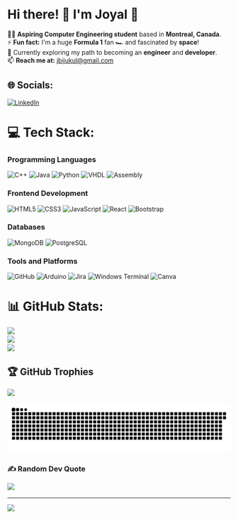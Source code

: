 # Hi there! 👋 I'm **Joyal** 💛  

🧑‍💻 **Aspiring Computer Engineering student** based in **Montreal, Canada**.  
⚡ **Fun fact:** I'm a huge **Formula 1** fan 🏎️ and fascinated by **space**!  
🌱 Currently exploring my path to becoming an **engineer** and **developer**.  
📫 **Reach me at:** [jbijukul@gmail.com](mailto:jbijukul@gmail.com)

## 🌐 Socials:
[![LinkedIn](https://img.shields.io/badge/LinkedIn-%230077B5.svg?logo=linkedin&logoColor=white)](https://linkedin.com/in/jbk79/) 

# 💻 Tech Stack:

### Programming Languages
![C++](https://img.shields.io/badge/c++-%2300599C.svg?style=for-the-badge&logo=c%2B%2B&logoColor=white) ![Java](https://img.shields.io/badge/java-%23ED8B00.svg?style=for-the-badge&logo=openjdk&logoColor=white) ![Python](https://img.shields.io/badge/python-3670A0?style=for-the-badge&logo=python&logoColor=ffdd54) ![VHDL](https://img.shields.io/badge/VHDL-%2300599C.svg?style=for-the-badge&logo=vhdl&logoColor=white) ![Assembly](https://img.shields.io/badge/Assembly-%23000000.svg?style=for-the-badge&logo=assemblyscript&logoColor=white)


### Frontend Development
![HTML5](https://img.shields.io/badge/html5-%23E34F26.svg?style=for-the-badge&logo=html5&logoColor=white) ![CSS3](https://img.shields.io/badge/css3-%231572B6.svg?style=for-the-badge&logo=css3&logoColor=white) ![JavaScript](https://img.shields.io/badge/javascript-%23323330.svg?style=for-the-badge&logo=javascript&logoColor=%23F7DF1E) 
![React](https://img.shields.io/badge/react-%2320232a.svg?style=for-the-badge&logo=react&logoColor=%2361DAFB) ![Bootstrap](https://img.shields.io/badge/bootstrap-%238511FA.svg?style=for-the-badge&logo=bootstrap&logoColor=white) 

### Databases
![MongoDB](https://img.shields.io/badge/MongoDB-%234ea94b.svg?style=for-the-badge&logo=mongodb&logoColor=white) ![PostgreSQL](https://img.shields.io/badge/postgres-%23316192.svg?style=for-the-badge&logo=postgresql&logoColor=white)

### Tools and Platforms
 
![GitHub](https://img.shields.io/badge/github-%23121011.svg?style=for-the-badge&logo=github&logoColor=white) ![Arduino](https://img.shields.io/badge/-Arduino-00979D?style=for-the-badge&logo=Arduino&logoColor=white) ![Jira](https://img.shields.io/badge/jira-%230A0FFF.svg?style=for-the-badge&logo=jira&logoColor=white)  ![Windows Terminal](https://img.shields.io/badge/Windows%20Terminal-%234D4D4D.svg?style=for-the-badge&logo=windows-terminal&logoColor=white) ![Canva](https://img.shields.io/badge/Canva-%2300C4CC.svg?style=for-the-badge&logo=Canva&logoColor=white) 

# 📊 GitHub Stats:
![](https://github-readme-stats.vercel.app/api?username=joyal99&theme=dark&hide_border=false&include_all_commits=true&count_private=true)<br/>
![](https://github-readme-streak-stats.herokuapp.com/?user=joyal99&theme=dark&hide_border=false)<br/>
![](https://github-readme-stats.vercel.app/api/top-langs/?username=joyal99&theme=dark&hide_border=false&include_all_commits=true&count_private=true&layout=compact)

## 🏆 GitHub Trophies
![](https://github-profile-trophy.vercel.app/?username=joyal99&theme=radical&no-frame=false&no-bg=true&margin-w=4)

<!-- GitHub contribution snake -->
<picture>
  <source media="(prefers-color-scheme: dark)" srcset="https://raw.githubusercontent.com/biolater/biolater/output/github-snake-dark.svg" />
  <source media="(prefers-color-scheme: light)" srcset="https://raw.githubusercontent.com/biolater/biolater/output/github-snake.svg" />
  <img alt="github-snake" src="https://raw.githubusercontent.com/biolater/biolater/output/github-snake.svg" />
</picture>

### ✍️ Random Dev Quote
![](https://quotes-github-readme.vercel.app/api?type=horizontal&theme=radical)

---
[![](https://visitcount.itsvg.in/api?id=joyal99&icon=7&color=13)](https://visitcount.itsvg.in)

<!-- Proudly created with GPRM ( https://gprm.itsvg.in ) -->
